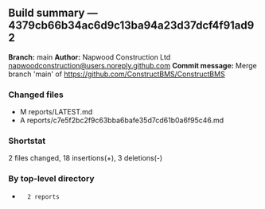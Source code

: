 ## Build summary — 4379cb66b34ac6d9c13ba94a23d37dcf4f91ad92

**Branch:** main
**Author:** Napwood Construction Ltd <napwoodconstruction@users.noreply.github.com>
**Commit message:** Merge branch 'main' of https://github.com/ConstructBMS/ConstructBMS

### Changed files
 - M	reports/LATEST.md
 - A	reports/c7e5f2bc2f9c63bba6bafe35d7cd61b0a6f95c46.md

### Shortstat
 2 files changed, 18 insertions(+), 3 deletions(-)

### By top-level directory
 -       2 reports
